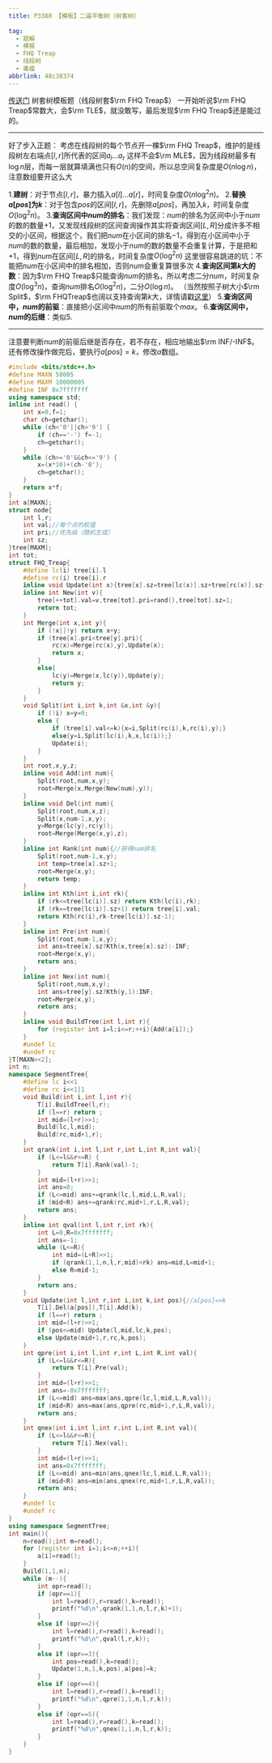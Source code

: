 ```yaml
---
title: P3380 【模板】二逼平衡树（树套树）
  
tag:
  - 题解
  - 模板
  - FHQ Treap
  - 线段树
  - 毒瘤
abbrlink: 48c38374
---
```

[传送门](https://www.luogu.org/problemnew/show/P3380)
树套树模板题（线段树套$\rm FHQ Treap$）
一开始听说$\rm FHQ Treap$常数大，会$\rm TLE$，就没敢写，最后发现$\rm FHQ Treap$还是能过的。

---------------

好了步入正题：
考虑在线段树的每个节点开一棵$\rm FHQ Treap$，维护的是线段树左右端点$[l,r]$所代表的区间$a_l...a_r$
这样不会$\rm MLE$，因为线段树最多有$\log n$层，而每一层就算填满也只有$O(n)$的空间，所以总空间复杂度是$O(n \log n)$，注意数组要开这么大

$1.$**建树**：对于节点$[l,r]$，暴力插入$a[l]...a[r]$，时间复杂度$O(n\log^2n)$。
$2.$**替换$a[pos]$为$k$**：对于包含$pos$的区间$[l,r]$，先删除$a[pos]$，再加入$k$，时间复杂度$O(\log^2n)$。
$3.$**查询区间中$num$的排名**：我们发现：$num$的排名为区间中小于$num$的数的数量$+1$，又发现线段树的区间查询操作其实将查询区间$[L,R]$分成许多不相交的小区间，根据这个，我们把$num$在小区间的排名$-1$，得到在小区间中小于$num$的数的数量，最后相加，发现小于$num$的数的数量不会重复计算，于是把和$+1$，得到$num$在区间$[L,R]$的排名，时间复杂度$O(\log^2n)$
这里很容易跳进的坑：不能把$num$在小区间中的排名相加，否则$num$会重复算很多次
$4.$**查询区间第$k$大的数**：因为$\rm FHQ Treap$只能查询$num$的排名，所以考虑二分$num$，时间复杂度$O(\log^3n)$，查询$num$排名$O(\log^2n)$，二分$O(\log n)$。
（当然按照子树大小$\rm Split$，$\rm FHQTreap$也阔以支持查询第$k$大，详情请戳[这里](https://gaisaiyuno.github.io/archives/6442638e.html)）
$5.$**查询区间中，$num$的前驱**：直接把小区间中$num$的所有前驱取个$max$。
$6.$**查询区间中，$num$的后继**：类似$5.$

-------------

注意要判断$num$的前驱后继是否存在，若不存在，相应地输出$\rm INF/-INF$。
还有修改操作做完后，要执行$a[pos]=k$，修改$a$数组。

```cpp
#include <bits/stdc++.h>
#define MAXN 50005
#define MAXM 10000005
#define INF 0x7fffffff
using namespace std;
inline int read() {
    int x=0,f=1;
    char ch=getchar();
    while (ch<'0'||ch>'9') {
        if (ch=='-') f=-1;
        ch=getchar();
    }
    while (ch>='0'&&ch<='9') {
        x=(x*10)+(ch-'0');
        ch=getchar();
    }
    return x*f;
}
int a[MAXN];
struct node{
	int l,r;
	int val;//每个点的权值 
	int pri;//优先级（随机生成）
	int sz;
}tree[MAXM];
int tot;
struct FHQ_Treap{
	#define lc(i) tree[i].l
	#define rc(i) tree[i].r
	inline void Update(int x){tree[x].sz=tree[lc(x)].sz+tree[rc(x)].sz+1;}
	inline int New(int v){
		tree[++tot].val=v,tree[tot].pri=rand(),tree[tot].sz=1;
		return tot;
	}
	int Merge(int x,int y){
		if (!x||!y) return x+y;
		if (tree[x].pri<tree[y].pri){
            rc(x)=Merge(rc(x),y),Update(x);
            return x;
        }
		else{
            lc(y)=Merge(x,lc(y)),Update(y);
			return y;
        }
	}
	void Split(int i,int k,int &x,int &y){
		if (!i) x=y=0;
		else {
			if (tree[i].val<=k){x=i,Split(rc(i),k,rc(i),y);}
			else{y=i,Split(lc(i),k,x,lc(i));}
			Update(i);
		}
	}
    int root,x,y,z;
    inline void Add(int num){
		Split(root,num,x,y);
		root=Merge(x,Merge(New(num),y));
    }
    inline void Del(int num){
		Split(root,num,x,z);
		Split(x,num-1,x,y);
		y=Merge(lc(y),rc(y));
		root=Merge(Merge(x,y),z);
    }
    inline int Rank(int num){//获得num排名
        Split(root,num-1,x,y);
        int temp=tree[x].sz+1;
		root=Merge(x,y);
        return temp;
    }
    inline int Kth(int i,int rk){
    	if (rk<=tree[lc(i)].sz) return Kth(lc(i),rk);
    	if (rk==tree[lc(i)].sz+1) return tree[i].val;
    	return Kth(rc(i),rk-tree[lc(i)].sz-1);
	}
	inline int Pre(int num){
		Split(root,num-1,x,y);
		int ans=tree[x].sz?Kth(x,tree[x].sz):-INF;
		root=Merge(x,y);
		return ans;
	}
	inline int Nex(int num){
		Split(root,num,x,y);
		int ans=tree[y].sz?Kth(y,1):INF;
		root=Merge(x,y);
		return ans;
	}
    inline void BuildTree(int l,int r){
        for (register int i=l;i<=r;++i){Add(a[i]);}
    }
    #undef lc
    #undef rc
}T[MAXN<<2];
int n;
namespace SegmentTree{
    #define lc i<<1
    #define rc i<<1|1
    void Build(int i,int l,int r){
        T[i].BuildTree(l,r);
        if (l==r) return ;
        int mid=(l+r)>>1;
        Build(lc,l,mid);
        Build(rc,mid+1,r);
    }
    int qrank(int i,int l,int r,int L,int R,int val){
        if (L<=l&&r<=R) {
            return T[i].Rank(val)-1;
        }
        int mid=(l+r)>>1;
        int ans=0;
        if (L<=mid) ans+=qrank(lc,l,mid,L,R,val);
        if (mid<R) ans+=qrank(rc,mid+1,r,L,R,val);
        return ans;
    } 
    inline int qval(int l,int r,int rk){
        int L=0,R=0x7fffffff;
        int ans=-1;
        while (L<=R){
            int mid=(L+R)>>1;
            if (qrank(1,1,n,l,r,mid)<rk) ans=mid,L=mid+1;
            else R=mid-1;
        }
        return ans;
    }
    void Update(int l,int r,int i,int k,int pos){//a[pos]=>k
        T[i].Del(a[pos]),T[i].Add(k);
        if (l==r) return ;
        int mid=(l+r)>>1;
        if (pos<=mid) Update(l,mid,lc,k,pos);
        else Update(mid+1,r,rc,k,pos);
    }
    int qpre(int i,int l,int r,int L,int R,int val){
        if (L<=l&&r<=R){
            return T[i].Pre(val);
        }
        int mid=(l+r)>>1;
        int ans=-0x7fffffff;
        if (L<=mid) ans=max(ans,qpre(lc,l,mid,L,R,val));
        if (mid<R) ans=max(ans,qpre(rc,mid+1,r,L,R,val));
        return ans;
    }
    int qnex(int i,int l,int r,int L,int R,int val){
        if (L<=l&&r<=R){
            return T[i].Nex(val);
        }
        int mid=(l+r)>>1;
        int ans=0x7fffffff;
        if (L<=mid) ans=min(ans,qnex(lc,l,mid,L,R,val));
        if (mid<R) ans=min(ans,qnex(rc,mid+1,r,L,R,val));
        return ans;
    }
    #undef lc
    #undef rc
}
using namespace SegmentTree;
int main(){
    n=read();int m=read();
    for (register int i=1;i<=n;++i){
        a[i]=read();
    }
    Build(1,1,n);
    while (m--){
        int opr=read();
        if (opr==1){
            int l=read(),r=read(),k=read();
            printf("%d\n",qrank(1,1,n,l,r,k)+1);
        }
        else if (opr==2){
            int l=read(),r=read(),k=read();
            printf("%d\n",qval(l,r,k));
        }
        else if (opr==3){
            int pos=read(),k=read();
            Update(1,n,1,k,pos),a[pos]=k;
        }
        else if (opr==4){
            int l=read(),r=read(),k=read();
            printf("%d\n",qpre(1,1,n,l,r,k));
        }
        else if (opr==5){
            int l=read(),r=read(),k=read();
            printf("%d\n",qnex(1,1,n,l,r,k));
        }
    }
}

```